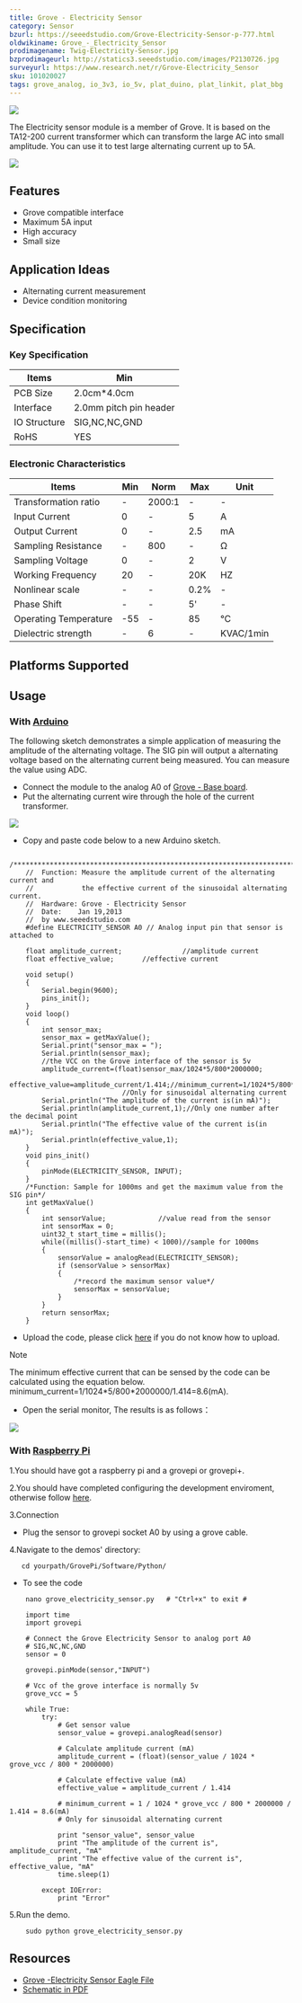 ```yaml
---
title: Grove - Electricity Sensor
category: Sensor
bzurl: https://seeedstudio.com/Grove-Electricity-Sensor-p-777.html
oldwikiname: Grove_-_Electricity_Sensor
prodimagename: Twig-Electricity-Sensor.jpg
bzprodimageurl: http://statics3.seeedstudio.com/images/P2130726.jpg
surveyurl: https://www.research.net/r/Grove-Electricity_Sensor
sku: 101020027
tags: grove_analog, io_3v3, io_5v, plat_duino, plat_linkit, plat_bbg
---
```


![](/assets/Grove-Electricity_Sensor/img/Twig-Electricity-Sensor.jpg)

The Electricity sensor module is a member of Grove. It is based on the TA12-200 current transformer which can transform the large AC into small amplitude. You can use it to test large alternating current up to 5A.

[![](/assets/common/Get_One_Now_Banner.png)](http://www.seeedstudio.com/Grove-Electricity-Sensor-p-777.html)

Features
--------

-   Grove compatible interface
-   Maximum 5A input
-   High accuracy
-   Small size

Application Ideas
-----------------

-   Alternating current measurement
-   Device condition monitoring

Specification
-------------

### Key Specification

| **Items**    | **Min**                |
|--------------|------------------------|
| PCB Size     | 2.0cm\*4.0cm           |
| Interface    | 2.0mm pitch pin header |
| IO Structure | SIG,NC,NC,GND          |
| RoHS         | YES                    |

### Electronic Characteristics

| **Items**             | **Min** | **Norm** | **Max** | **Unit**  |
|-----------------------|---------|----------|---------|-----------|
| Transformation ratio  | -       | 2000:1   | -       | -         |
| Input Current         | 0       | -        | 5       | A         |
| Output Current        | 0       | -        | 2.5     | mA        |
| Sampling Resistance   | -       | 800      | -       | Ω         |
| Sampling Voltage      | 0       | -        | 2       | V         |
| Working Frequency     | 20      | -        | 20K     | HZ        |
| Nonlinear scale       | -       | -        | 0.2%    | -         |
| Phase Shift           | -       | -        | 5'      | -         |
| Operating Temperature | -55     | -        | 85      | ℃         |
| Dielectric strength   | -       | 6        | -       | KVAC/1min |

Platforms Supported
-------------------

Usage
-----

### With [Arduino](/Arduino "Arduino")

The following sketch demonstrates a simple application of measuring the amplitude of the alternating voltage. The SIG pin will output a alternating voltage based on the alternating current being measured. You can measure the value using ADC.

-   Connect the module to the analog A0 of [Grove - Base board](http://www.seeedstudio.com/depot/grove-base-shield-p-754.html?cPath=132_134).
-   Put the alternating current wire through the hole of the current transformer.

![](/assets/Grove-Electricity_Sensor/img/Grove-Electricity_Sensor_hardware.jpg)

-   Copy and paste code below to a new Arduino sketch.

```
    /****************************************************************************/  
    //  Function: Measure the amplitude current of the alternating current and 
    //            the effective current of the sinusoidal alternating current.
    //  Hardware: Grove - Electricity Sensor        
    //  Date:    Jan 19,2013
    //  by www.seeedstudio.com
    #define ELECTRICITY_SENSOR A0 // Analog input pin that sensor is attached to

    float amplitude_current;               //amplitude current
    float effective_value;       //effective current 

    void setup() 
    {
        Serial.begin(9600); 
        pins_init();
    }
    void loop() 
    {
        int sensor_max;
        sensor_max = getMaxValue();
        Serial.print("sensor_max = ");
        Serial.println(sensor_max);
        //the VCC on the Grove interface of the sensor is 5v
        amplitude_current=(float)sensor_max/1024*5/800*2000000;
        effective_value=amplitude_current/1.414;//minimum_current=1/1024*5/800*2000000/1.414=8.6(mA) 
                            //Only for sinusoidal alternating current
        Serial.println("The amplitude of the current is(in mA)");
        Serial.println(amplitude_current,1);//Only one number after the decimal point
        Serial.println("The effective value of the current is(in mA)");
        Serial.println(effective_value,1);
    }
    void pins_init()
    {
        pinMode(ELECTRICITY_SENSOR, INPUT);
    }
    /*Function: Sample for 1000ms and get the maximum value from the SIG pin*/
    int getMaxValue()
    {
        int sensorValue;             //value read from the sensor
        int sensorMax = 0;
        uint32_t start_time = millis();
        while((millis()-start_time) < 1000)//sample for 1000ms
        {
            sensorValue = analogRead(ELECTRICITY_SENSOR);
            if (sensorValue > sensorMax) 
            {
                /*record the maximum sensor value*/
                sensorMax = sensorValue;
            }
        }
        return sensorMax;
    }
```

-   Upload the code, please click [here](/Upload_Code) if you do not know how to upload.

<div class="admonition note">
<p class="admonition-title">Note</p>
The minimum effective current that can be sensed by the code can be calculated using the equation below. minimum_current=1/1024*5/800*2000000/1.414=8.6(mA).
</div>

-   Open the serial monitor, The results is as follows：

![](/assets/Grove-Electricity_Sensor/img/Elecricity_Sensor.jpg)

### With [Raspberry Pi](/GrovePiPlus "GrovePi+")

1.You should have got a raspberry pi and a grovepi or grovepi+.

2.You should have completed configuring the development enviroment, otherwise follow [here](/GrovePiPlus#Introducing_the_GrovePi.2B).

3.Connection

-   Plug the sensor to grovepi socket A0 by using a grove cable.

4.Navigate to the demos' directory:

       cd yourpath/GrovePi/Software/Python/

-   To see the code

```
    nano grove_electricity_sensor.py   # "Ctrl+x" to exit #
```
```
    import time
    import grovepi

    # Connect the Grove Electricity Sensor to analog port A0
    # SIG,NC,NC,GND
    sensor = 0

    grovepi.pinMode(sensor,"INPUT")

    # Vcc of the grove interface is normally 5v
    grove_vcc = 5

    while True:
        try:
            # Get sensor value
            sensor_value = grovepi.analogRead(sensor)

            # Calculate amplitude current (mA)
            amplitude_current = (float)(sensor_value / 1024 * grove_vcc / 800 * 2000000)

            # Calculate effective value (mA)
            effective_value = amplitude_current / 1.414

            # minimum_current = 1 / 1024 * grove_vcc / 800 * 2000000 / 1.414 = 8.6(mA)
            # Only for sinusoidal alternating current

            print "sensor_value", sensor_value
            print "The amplitude of the current is", amplitude_current, "mA"
            print "The effective value of the current is", effective_value, "mA"
            time.sleep(1)

        except IOError:
            print "Error"
```

5.Run the demo.
```
    sudo python grove_electricity_sensor.py
```
Resources
---------

-   [Grove -Electricity Sensor Eagle File](/assets/Grove-Electricity_Sensor/res/Electricity_sensor_v1.0_eagle_files.zip)
-   [Schematic in PDF](/assets/Grove-Electricity_Sensor/res/Electricity_sensor_sch.pdf)


<!-- This Markdown file was created from http://www.seeedstudio.com/wiki/Grove_-_Electricity_Sensor -->
